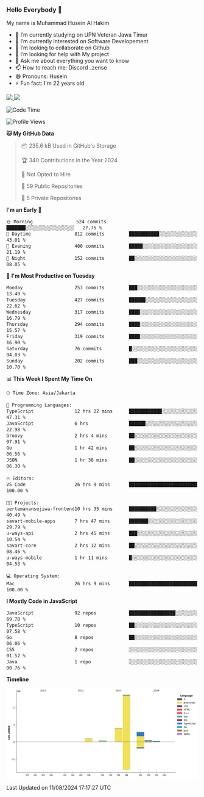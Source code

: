 ### Hello Everybody 👋

My name is Muhammad Husein Al Hakim

- 🔭 I’m currently studying on UPN Veteran Jawa Timur
- 🌱 I’m currently interested on Software Developement
- 👯 I’m looking to collaborate on Github
- 🤔 I’m looking for help with My project
- 💬 Ask me about everything you want to know
- 📫 How to reach me: Discord _zense
- 😄 Pronouns: Husein
- ⚡ Fun fact: I'm 22 years old

<p align="left">
<a href="https://github.com/huseinhq">
  <img height="180em" src="https://github-readme-stats-eight-theta.vercel.app/api?username=huseinhq&show_icons=true&theme=algolia&include_all_commits=true&count_private=true"/>
  <img height="180em" src="https://github-readme-stats-eight-theta.vercel.app/api/top-langs/?username=huseinhq&layout=compact&langs_count=8&theme=algolia"/>
</a>
</p>

<!--START_SECTION:waka-->
![Code Time](http://img.shields.io/badge/Code%20Time-1%2C264%20hrs%2015%20mins-blue)

![Profile Views](http://img.shields.io/badge/Profile%20Views-0-blue)

**🐱 My GitHub Data** 

> 📦 235.6 kB Used in GitHub's Storage 
 > 
> 🏆 340 Contributions in the Year 2024
 > 
> 🚫 Not Opted to Hire
 > 
> 📜 59 Public Repositories 
 > 
> 🔑 5 Private Repositories 
 > 
**I'm an Early 🐤** 

```text
🌞 Morning                524 commits         ███████░░░░░░░░░░░░░░░░░░   27.75 % 
🌆 Daytime                812 commits         ███████████░░░░░░░░░░░░░░   43.01 % 
🌃 Evening                400 commits         █████░░░░░░░░░░░░░░░░░░░░   21.19 % 
🌙 Night                  152 commits         ██░░░░░░░░░░░░░░░░░░░░░░░   08.05 % 
```
📅 **I'm Most Productive on Tuesday** 

```text
Monday                   253 commits         ███░░░░░░░░░░░░░░░░░░░░░░   13.40 % 
Tuesday                  427 commits         ██████░░░░░░░░░░░░░░░░░░░   22.62 % 
Wednesday                317 commits         ████░░░░░░░░░░░░░░░░░░░░░   16.79 % 
Thursday                 294 commits         ████░░░░░░░░░░░░░░░░░░░░░   15.57 % 
Friday                   319 commits         ████░░░░░░░░░░░░░░░░░░░░░   16.90 % 
Saturday                 76 commits          █░░░░░░░░░░░░░░░░░░░░░░░░   04.03 % 
Sunday                   202 commits         ███░░░░░░░░░░░░░░░░░░░░░░   10.70 % 
```


📊 **This Week I Spent My Time On** 

```text
🕑︎ Time Zone: Asia/Jakarta

💬 Programming Languages: 
TypeScript               12 hrs 22 mins      ████████████░░░░░░░░░░░░░   47.31 % 
JavaScript               6 hrs               ██████░░░░░░░░░░░░░░░░░░░   22.98 % 
Groovy                   2 hrs 4 mins        ██░░░░░░░░░░░░░░░░░░░░░░░   07.91 % 
Go                       1 hr 42 mins        ██░░░░░░░░░░░░░░░░░░░░░░░   06.56 % 
JSON                     1 hr 38 mins        ██░░░░░░░░░░░░░░░░░░░░░░░   06.30 % 

🔥 Editors: 
VS Code                  26 hrs 9 mins       █████████████████████████   100.00 % 

🐱‍💻 Projects: 
pertemanansejiwa-frontend10 hrs 35 mins      ██████████░░░░░░░░░░░░░░░   40.49 % 
savart-mobile-apps       7 hrs 47 mins       ███████░░░░░░░░░░░░░░░░░░   29.79 % 
u-ways-api               2 hrs 45 mins       ███░░░░░░░░░░░░░░░░░░░░░░   10.54 % 
savart-core              2 hrs 12 mins       ██░░░░░░░░░░░░░░░░░░░░░░░   08.46 % 
u-ways-mobile            1 hr 11 mins        █░░░░░░░░░░░░░░░░░░░░░░░░   04.53 % 

💻 Operating System: 
Mac                      26 hrs 9 mins       █████████████████████████   100.00 % 
```

**I Mostly Code in JavaScript** 

```text
JavaScript               92 repos            █████████████████░░░░░░░░   69.70 % 
TypeScript               10 repos            ██░░░░░░░░░░░░░░░░░░░░░░░   07.58 % 
Go                       8 repos             ██░░░░░░░░░░░░░░░░░░░░░░░   06.06 % 
CSS                      2 repos             ░░░░░░░░░░░░░░░░░░░░░░░░░   01.52 % 
Java                     1 repo              ░░░░░░░░░░░░░░░░░░░░░░░░░   00.76 % 
```



**Timeline**

![Lines of Code chart](https://raw.githubusercontent.com/HuseinHQ/HuseinHQ/main/assets/bar_graph.png)


 Last Updated on 11/08/2024 17:17:27 UTC
<!--END_SECTION:waka-->
